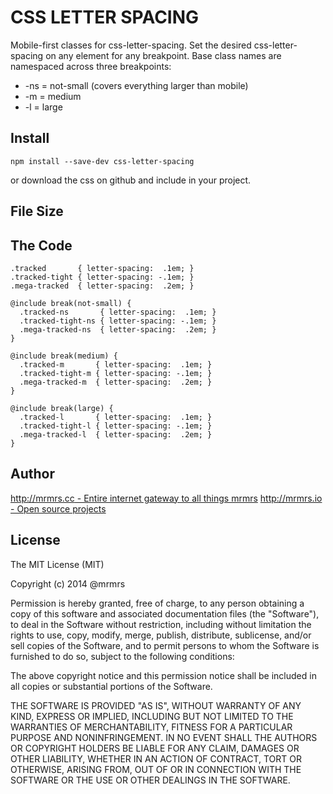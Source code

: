 # CSS LETTER SPACING

  Mobile-first classes for css-letter-spacing.
  Set the desired css-letter-spacing on any element for any breakpoint.
  Base class names are namespaced across three breakpoints:

*  -ns = not-small (covers everything larger than mobile)
*  -m  = medium
*  -l  = large

## Install
```
npm install --save-dev css-letter-spacing
```
or download the css on github and include in your project.

## File Size


## The Code
```
.tracked       { letter-spacing:  .1em; }
.tracked-tight { letter-spacing: -.1em; }
.mega-tracked  { letter-spacing:  .2em; }

@include break(not-small) {
  .tracked-ns       { letter-spacing:  .1em; }
  .tracked-tight-ns { letter-spacing: -.1em; }
  .mega-tracked-ns  { letter-spacing:  .2em; }
}

@include break(medium) {
  .tracked-m       { letter-spacing:  .1em; }
  .tracked-tight-m { letter-spacing: -.1em; }
  .mega-tracked-m  { letter-spacing:  .2em; }
}

@include break(large) {
  .tracked-l       { letter-spacing:  .1em; }
  .tracked-tight-l { letter-spacing: -.1em; }
  .mega-tracked-l  { letter-spacing:  .2em; }
}

```

## Author

[http://mrmrs.cc - Entire internet gateway to all things mrmrs](http://mrmrs.cc)
[http://mrmrs.io - Open source projects](http://mrmrs.io)

## License

The MIT License (MIT)

Copyright (c) 2014 @mrmrs

Permission is hereby granted, free of charge, to any person obtaining a copy
of this software and associated documentation files (the "Software"), to deal
in the Software without restriction, including without limitation the rights
to use, copy, modify, merge, publish, distribute, sublicense, and/or sell
copies of the Software, and to permit persons to whom the Software is
furnished to do so, subject to the following conditions:

The above copyright notice and this permission notice shall be included in
all copies or substantial portions of the Software.

THE SOFTWARE IS PROVIDED "AS IS", WITHOUT WARRANTY OF ANY KIND, EXPRESS OR
IMPLIED, INCLUDING BUT NOT LIMITED TO THE WARRANTIES OF MERCHANTABILITY,
FITNESS FOR A PARTICULAR PURPOSE AND NONINFRINGEMENT. IN NO EVENT SHALL THE
AUTHORS OR COPYRIGHT HOLDERS BE LIABLE FOR ANY CLAIM, DAMAGES OR OTHER
LIABILITY, WHETHER IN AN ACTION OF CONTRACT, TORT OR OTHERWISE, ARISING FROM,
OUT OF OR IN CONNECTION WITH THE SOFTWARE OR THE USE OR OTHER DEALINGS IN
THE SOFTWARE.

